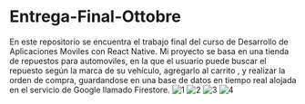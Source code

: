 ﻿# Entrega-Final-Ottobre
 En este repositorio se encuentra el trabajo final del curso de Desarrollo de Aplicaciones Moviles con React Native.
Mi proyecto se basa en una tienda de repuestos para automoviles, en la que el usuario puede buscar el repuesto según la marca de su vehículo, agregarlo al carrito , y realizar la orden de compra, guardandose en una base de datos
en tiempo real alojada en el servicio de Google llamado Firestore.
![1](https://github.com/OttobreFranco/Quinta-Entrega-Ottobre/assets/120123487/8803f2a8-e10b-4a50-b503-f358addf8b51)
![2](https://github.com/OttobreFranco/Quinta-Entrega-Ottobre/assets/120123487/e5e94b9c-f357-45d9-b5a2-d55d8c0e1288)
![3](https://github.com/OttobreFranco/Quinta-Entrega-Ottobre/assets/120123487/1b5bc86d-b5b2-4e52-95fc-3bbfc3e9014d)
![4](https://github.com/OttobreFranco/Quinta-Entrega-Ottobre/assets/120123487/e71d2712-4993-4b9a-9db3-152fe557a94b)
